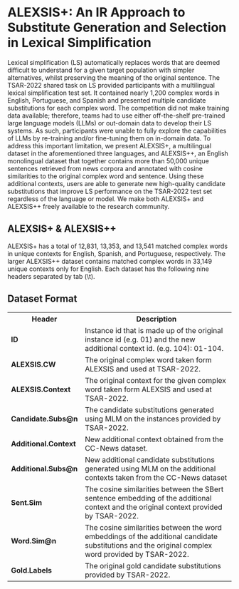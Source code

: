 
# ALEXSIS+: An IR Approach to Substitute Generation and Selection in Lexical Simplification
Lexical simplification (LS) automatically replaces words that are deemed difficult to understand for a given target population with simpler alternatives, whilst preserving the meaning of the original sentence. The TSAR-2022 shared task on LS provided participants with a multilingual lexical simplification test set. It contained nearly 1,200 complex words in English, Portuguese, and Spanish and presented multiple candidate substitutions for each complex word. The competition did not make training data available; therefore, teams had to use either off-the-shelf pre-trained large language models (LLMs) or out-domain data to develop their LS systems. As such, participants were unable to fully explore the capabilities of LLMs by re-training and/or fine-tuning them on in-domain data. To address this important limitation, we present ALEXSIS+, a multilingual dataset in the aforementioned three languages, and ALEXSIS++, an English monolingual dataset that together contains more than 50,000 unique sentences retrieved from news corpora and annotated with cosine similarities to the original complex word and sentence. Using these additional contexts, users are able to generate new high-quality candidate substitutions that improve LS performance on the TSAR-2022 test set regardless of the language or model. We make both ALEXSIS+ and ALEXSIS++ freely available to the research community.

## ALEXSIS+ & ALEXSIS++

ALEXSIS+ has a total of 12,831, 13,353, and 13,541 matched complex words in unique contexts for English, Spanish, and Portuguese, respectively. The larger ALEXSIS++ dataset contains matched complex words in 33,149 unique contexts only for English. Each dataset has the following nine headers separated by tab (\t).  

## Dataset Format
<table>
    
   <tr>
    <th>Header</th>
    <th>Description</th>
  </tr>
 
    
  <tr>
    <td><b>ID</b></td>
    <td>Instance id that is made up of the original instance id (e.g. 01) and the new additional context id. (e.g. 104): 01-104.</td>
  </tr>
    
   <tr>
    <td><b>ALEXSIS.CW</b></td>
    <td>The original complex word taken form ALEXSIS and used at TSAR-2022.</td>
  </tr>
    
  <tr>
    <td><b>ALEXSIS.Context</b></td>
    <td>The original context for the given complex word taken form ALEXSIS and used at TSAR-2022.</td>
  </tr>
    
  <tr>
    <td><b>Candidate.Subs@n</b></td>
    <td>The candidate substitutions generated using MLM on the instances provided by TSAR-2022.</td>
  </tr>
    
  <tr>
    <td><b>Additional.Context</b></td>
    <td>New additional context obtained from the CC-News dataset.</td>
  </tr>
    
  <tr>
    <td><b>Additional.Subs@n</b></td>
    <td>New additional candidate substitutions generated using MLM on the additional contexts taken from the CC-News dataset</td>
  </tr>
    
  <tr>
    <td><b>Sent.Sim</b></td>
    <td>The cosine similarities between the SBert sentence embedding of the additional context and the original context provided by TSAR-2022.</td>
  </tr>

  <tr>
    <td><b>Word.Sim@n</b></td>
  <td>The cosine similarities between the word embeddings of the additional candidate substitutions and the original complex word provided by TSAR-2022.</td>
  </tr>
     
  <tr>
    <td><b>Gold.Labels</b></td>
    <td>The original gold candidate substitutions provided by TSAR-2022.</td>
  </tr>    

</table>
